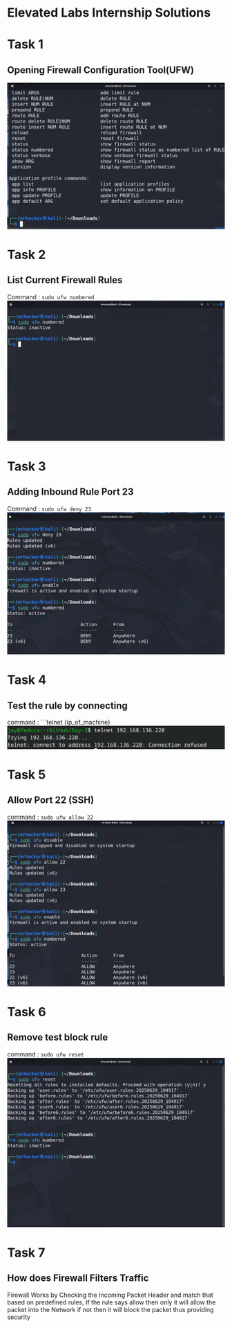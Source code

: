 # Elevated Labs Internship Solutions

# Task 1
## Opening Firewall Configuration Tool(UFW)
![Tool snapshot](Media/ufw_panel.png)

# Task 2
## List Current Firewall Rules
Command : ```sudo ufw numbered```
![Tool current status snapshot](Media/ufw_current_status_starting.png)

# Task 3
## Adding Inbound Rule Port 23
Command : ```sudo ufw deny 23```
![snapshot ufw deny 23](Media/ufw_deny_23.png)

# Task 4
## Test the rule by connecting
command : ```telnet {ip_of_machine}
![snapshot of telnet connection](Media/telnet_deny_screenshot.png)

# Task 5
## Allow Port 22 (SSH)
command : ```sudo ufw allow 22```
![snapshot allow ssh](Media/ufw_allow_22.png)

# Task 6
## Remove test block rule
command : ```sudo ufw reset```
![snapshot remove block](Media/ufw_reset.png)

# Task 7
## How does Firewall Filters Traffic
Firewall Works by Checking the Incoming Packet Header and match that based on predefined rules, If the rule says allow then only it will allow the packet into the Network if not then it will block the packet thus providing security